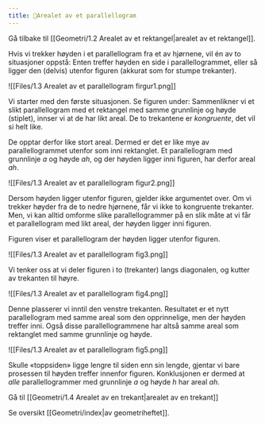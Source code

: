 ```yaml
---
title: 📄Arealet av et parallellogram
---
```

Gå tilbake til [[Geometri/1.2 Arealet av et rektangel|arealet av et rektangel]].

Hvis vi trekker høyden i et parallellogram fra et av hjørnene, vil én av to situasjoner oppstå: Enten treffer høyden en side i parallellogrammet, eller så ligger den (delvis) utenfor figuren (akkurat som for stumpe trekanter).  

![[Files/1.3 Arealet av et parallellogram firgur1.png]]


Vi starter med den første situasjonen. Se figuren under: Sammenlikner vi et slikt parallellogram med et rektangel med samme grunnlinje og høyde (stiplet), innser vi at de har likt areal. De to trekantene er *kongruente*, det vil si helt like. 

De opptar derfor like stort areal. Dermed er det er like mye av parallellogrammet utenfor som inni rektanglet. Et parallellogram med grunnlinje $a$ og høyde $ah$, og der høyden ligger inni figuren, har derfor areal $ah$.

![[Files/1.3 Arealet av et parallellogram figur2.png]]

Dersom høyden ligger utenfor figuren, gjelder ikke argumentet over. Om vi trekker høyder fra de to nedre hjørnene, får vi ikke to kongruente trekanter. Men, vi kan alltid omforme slike parallellogrammer på en slik måte at vi får et parallellogram med likt areal, der høyden ligger inni figuren.

Figuren viser et parallellogram der høyden ligger utenfor figuren.

![[Files/1.3 Arealet av et parallellogram fig3.png]]

Vi tenker oss at vi deler figuren i to (trekanter) langs diagonalen, og kutter av trekanten til høyre.

![[Files/1.3 Arealet av et parallellogram fig4.png]]

Denne plasserer vi inntil den venstre trekanten. Resultatet er et nytt parallellogram med samme areal som den opprinnelige, men der høyden treffer inni. Også disse parallellogrammene har altså samme areal som rektanglet med samme grunnlinje og høyde.

![[Files/1.3 Arealet av et parallellogram fig5.png]]

Skulle «toppsiden» ligge lengre til siden enn sin lengde, gjentar vi bare prosessen til høyden treffer innenfor figuren. Konklusjonen er dermed at _alle_ parallellogrammer med grunnlinje $a$ og høyde $h$ har areal $ah$.


Gå til [[Geometri/1.4 Arealet av en trekant|arealet av en trekant]]

Se oversikt [[Geometri/index|av geometriheftet]].